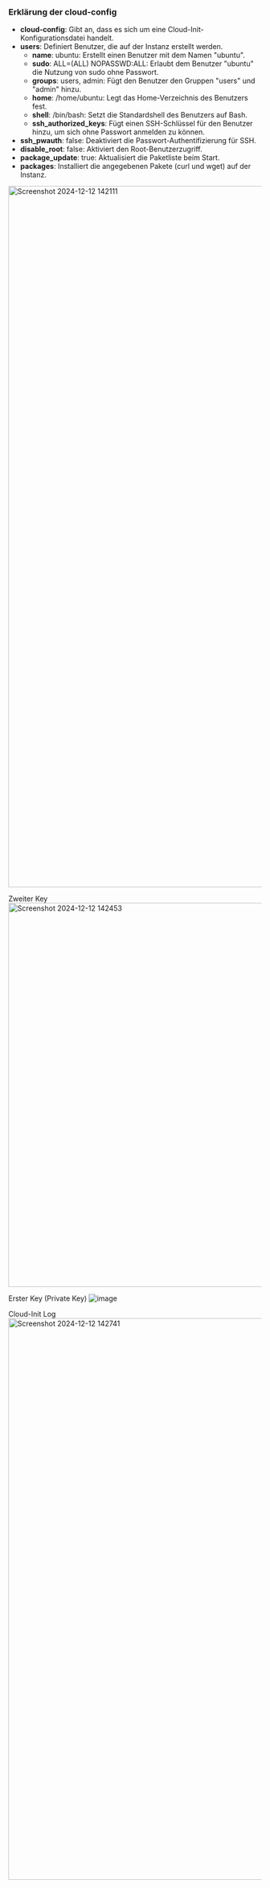 ### Erklärung der cloud-config

- **cloud-config**: Gibt an, dass es sich um eine Cloud-Init-Konfigurationsdatei handelt.  
- **users**: Definiert Benutzer, die auf der Instanz erstellt werden.  
  - **name**: ubuntu: Erstellt einen Benutzer mit dem Namen "ubuntu".  
  - **sudo**: ALL=(ALL) NOPASSWD:ALL: Erlaubt dem Benutzer "ubuntu" die Nutzung von sudo ohne Passwort.  
  - **groups**: users, admin: Fügt den Benutzer den Gruppen "users" und "admin" hinzu.  
  - **home**: /home/ubuntu: Legt das Home-Verzeichnis des Benutzers fest.  
  - **shell**: /bin/bash: Setzt die Standardshell des Benutzers auf Bash.  
  - **ssh_authorized_keys**: Fügt einen SSH-Schlüssel für den Benutzer hinzu, um sich ohne Passwort anmelden zu können.  
- **ssh_pwauth**: false: Deaktiviert die Passwort-Authentifizierung für SSH.  
- **disable_root**: false: Aktiviert den Root-Benutzerzugriff.  
- **package_update**: true: Aktualisiert die Paketliste beim Start.  
- **packages**: Installiert die angegebenen Pakete (curl und wget) auf der Instanz.

<img width="1395" alt="Screenshot 2024-12-12 142111" src="https://github.com/user-attachments/assets/ced468a8-c17e-4f25-9db5-036bba79b966" />


Zweiter Key                            
<img width="764" alt="Screenshot 2024-12-12 142453" src="https://github.com/user-attachments/assets/53666a75-5d55-4e58-9aed-a29d2d4511f5" />


Erster Key (Private Key)
![image](https://github.com/user-attachments/assets/7679bf57-5880-4a90-a1f1-2801e286df89)


Cloud-Init Log
<img width="1117" alt="Screenshot 2024-12-12 142741" src="https://github.com/user-attachments/assets/5265cfa8-8f5b-47e4-8bea-b6fabfe1d7ba" />
